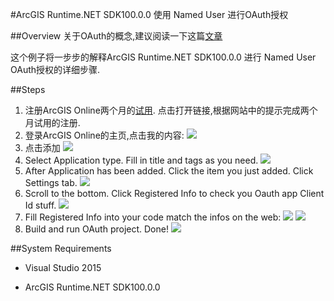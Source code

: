 #ArcGIS Runtime.NET SDK100.0.0 使用 Named User 进行OAuth授权

##Overview
关于OAuth的概念,建议阅读一下这篇[文章](http://www.bubblecode.net/en/2016/01/22/understanding-oauth2/) 

这个例子将一步步的解释ArcGIS Runtime.NET SDK100.0.0 进行 Named User OAuth授权的详细步骤.

##Steps
1. 注册ArcGIS Online两个月的[试用](http://www.esri.com/arcgis/trial). 点击打开链接,根据网站中的提示完成两个月试用的注册.
2. 登录ArcGIS Online的主页,点击我的内容:
![](https://ooo.0o0.ooo/2017/02/09/589c2651689ec.jpg)
3. 点击添加
![](https://ooo.0o0.ooo/2017/02/09/589c26a94c351.jpg)
4. Select Application type. Fill in title and tags as you need.
![](https://ooo.0o0.ooo/2017/02/09/589c26c1d9357.jpg)
5. After Application has been added. Click the item you just added. Click Settings tab.
![](https://ooo.0o0.ooo/2017/02/09/589c28a7e4fcc.jpg)
6. Scroll to the bottom. Click Registered Info to check you Oauth app Client Id stuff.
![](https://ooo.0o0.ooo/2017/02/09/589c276e46c4f.jpg)
7. Fill Registered Info into your code match the infos on the web:
![](https://ooo.0o0.ooo/2017/02/09/589c27dcb4478.jpg)
![](https://ooo.0o0.ooo/2017/02/09/589c27a70117f.jpg)
8. Build and run OAuth project. Done!
![](https://ooo.0o0.ooo/2017/02/09/589c28239f45b.jpg)


##System Requirements
- Visual Studio 2015

- ArcGIS Runtime.NET SDK100.0.0
